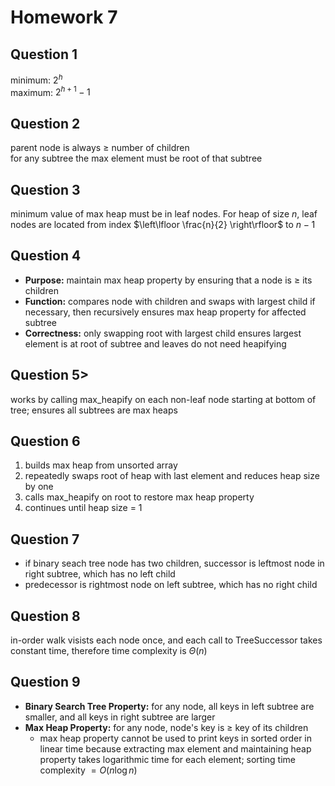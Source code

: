 # Homework 7

## Question 1

minimum: $2^h$ \
maximum: $2^{h+1}-1$

## Question 2

parent node is always $\geq$ number of children \
for any subtree the max element must be root of that subtree

## Question 3

minimum value of max heap must be in leaf nodes. For heap of size $n$, leaf nodes are located from index $\left\lfloor \frac{n}{2} \right\rfloor$ to $n-1$

## Question 4

- **Purpose:** maintain max heap property by ensuring that a node is $\geq$ its children
- **Function:** compares node with children and swaps with largest child if necessary, then recursively ensures max heap property for affected subtree
- **Correctness:** only swapping root with largest child ensures largest element is at root of subtree and leaves do not need heapifying

## Question 5>

works by calling max_heapify on each non-leaf node starting at bottom of tree; ensures all subtrees are max heaps

## Question 6

1. builds max heap from unsorted array
2. repeatedly swaps root of heap with last element and reduces heap size by one
3. calls max_heapify on root to restore max heap property
4. continues until heap size = 1

## Question 7

- if binary seach tree node has two children, successor is leftmost node in right subtree, which has no left child
- predecessor is rightmost node on left subtree, which has no right child

## Question 8

in-order walk visists each node once, and each call to TreeSuccessor takes constant time, therefore time complexity is $\Theta(n)$

## Question 9

- **Binary Search Tree Property:** for any node, all keys in left subtree are smaller, and all keys in right subtree are larger
- **Max Heap Property:** for any node, node's key is $\geq$ key of its children
  - max heap property cannot be used to print keys in sorted order in linear time because extracting max element and maintaining heap property takes logarithmic time for each element; sorting time complexity $= O(n\log n)$
